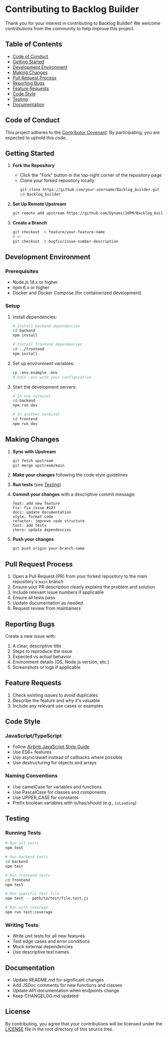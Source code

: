 # Contributing to Backlog Builder

Thank you for your interest in contributing to Backlog Builder! We welcome contributions from the community to help improve this project.

## Table of Contents

- [Code of Conduct](#code-of-conduct)
- [Getting Started](#getting-started)
- [Development Environment](#development-environment)
- [Making Changes](#making-changes)
- [Pull Request Process](#pull-request-process)
- [Reporting Bugs](#reporting-bugs)
- [Feature Requests](#feature-requests)
- [Code Style](#code-style)
- [Testing](#testing)
- [Documentation](#documentation)

## Code of Conduct

This project adheres to the [Contributor Covenant](https://www.contributor-covenant.org/version/2/1/code_of_conduct/). By participating, you are expected to uphold this code.

## Getting Started

1. **Fork the Repository**
   - Click the "Fork" button in the top-right corner of the repository page
   - Clone your forked repository locally:
     ```bash
     git clone https://github.com/your-username/Backlog_builder.git
     cd Backlog_builder
     ```

2. **Set Up Remote Upstream**
   ```bash
   git remote add upstream https://github.com/Dynamic3dPM/Backlog_builder.git
   ```

3. **Create a Branch**
   ```bash
   git checkout -b feature/your-feature-name
   # or
   git checkout -b bugfix/issue-number-description
   ```

## Development Environment

### Prerequisites

- Node.js 14.x or higher
- npm 6.x or higher
- Docker and Docker Compose (for containerized development)

### Setup

1. Install dependencies:
   ```bash
   # Install backend dependencies
   cd backend
   npm install
   
   # Install frontend dependencies
   cd ../frontend
   npm install
   ```

2. Set up environment variables:
   ```bash
   cp .env.example .env
   # Edit .env with your configuration
   ```

3. Start the development servers:
   ```bash
   # In one terminal
   cd backend
   npm run dev
   
   # In another terminal
   cd frontend
   npm run dev
   ```

## Making Changes

1. **Sync with Upstream**
   ```bash
   git fetch upstream
   git merge upstream/main
   ```

2. **Make your changes** following the code style guidelines

3. **Run tests** (see [Testing](#testing))

4. **Commit your changes** with a descriptive commit message:
   ```
   feat: add new feature
   fix: fix issue #123
   docs: update documentation
   style: format code
   refactor: improve code structure
   test: add tests
   chore: update dependencies
   ```

5. **Push your changes**
   ```bash
   git push origin your-branch-name
   ```

## Pull Request Process

1. Open a Pull Request (PR) from your forked repository to the main repository's `main` branch
2. Ensure your PR description clearly explains the problem and solution
3. Include relevant issue numbers if applicable
4. Ensure all tests pass
5. Update documentation as needed
6. Request review from maintainers

## Reporting Bugs

Create a new issue with:

1. A clear, descriptive title
2. Steps to reproduce the issue
3. Expected vs actual behavior
4. Environment details (OS, Node.js version, etc.)
5. Screenshots or logs if applicable

## Feature Requests

1. Check existing issues to avoid duplicates
2. Describe the feature and why it's valuable
3. Include any relevant use cases or examples

## Code Style

### JavaScript/TypeScript

- Follow [Airbnb JavaScript Style Guide](https://github.com/airbnb/javascript)
- Use ES6+ features
- Use async/await instead of callbacks where possible
- Use destructuring for objects and arrays

### Naming Conventions

- Use camelCase for variables and functions
- Use PascalCase for classes and components
- Use UPPER_CASE for constants
- Prefix boolean variables with is/has/should (e.g., `isLoading`)

## Testing

### Running Tests

```bash
# Run all tests
npm test

# Run backend tests
cd backend
npm test

# Run frontend tests
cd frontend
npm test

# Run specific test file
npm test -- path/to/test/file.test.js

# Run with coverage
npm run test:coverage
```

### Writing Tests

- Write unit tests for all new features
- Test edge cases and error conditions
- Mock external dependencies
- Use descriptive test names

## Documentation

- Update README.md for significant changes
- Add JSDoc comments for new functions and classes
- Update API documentation when endpoints change
- Keep CHANGELOG.md updated

## License

By contributing, you agree that your contributions will be licensed under the [LICENSE](LICENSE) file in the root directory of this source tree.
